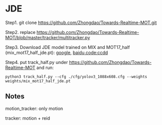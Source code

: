 # JDE

Step1.  git clone https://github.com/Zhongdao/Towards-Realtime-MOT.git


Step2. replace https://github.com/Zhongdao/Towards-Realtime-MOT/blob/master/tracker/multitracker.py

Step3. Download JDE model trained on MIX and MOT17_half (mix_mot17_half_jde.pt): [google](https://drive.google.com/file/d/1dJDGSa6-FMq33XY-cOd_nYxuilv30YDM/view?usp=sharing), [baidu,code:ccdd](https://pan.baidu.com/s/10se81ZktkUDUWn2dZzkk_Q)

Step4. put track_half.py under https://github.com/Zhongdao/Towards-Realtime-MOT and run:
```
python3 track_half.py --cfg ./cfg/yolov3_1088x608.cfg --weights weights/mix_mot17_half_jde.pt
```


## Notes
motion_tracker: only motion

tracker: motion + reid

